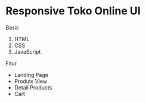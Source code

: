 # Responsive Toko Online UI

Basic

1. HTML
2. CSS
3. JavaScript

Fitur

- Landing Page
- Produts View
- Detail Products
- Cart
